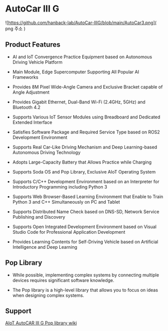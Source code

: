 # AutoCar III G
![https://github.com/hanback-lab/AutoCar-IIIG/blob/main/AutoCar3.png]( png 주소 )

## Product Features
- AI and IoT Convergence Practice Equipment based on Autonomous Driving Vehicle Platform

- Main Module, Edge Supercomputer Supporting All Popular AI Frameworks

- Provides 8M Pixel Wide-Angle Camera and Exclusive Bracket capable of Angle Adjustment

- Provides Gigabit Ethernet, Dual-Band Wi-Fi (2.4GHz, 5GHz) and Bluetooth 4.2

- Supports Various IoT Sensor Modules using Breadboard and Dedicated Extended Interface

- Satisfies Software Package and Required Service Type based on ROS2 Development Environment

- Supports Real Car-Like Driving Mechanism and Deep Learning-based Autonomous Driving Technology

- Adopts Large-Capacity Battery that Allows Practice while Charging

- Supports Soda OS and Pop Library, Exclusive AIoT Operating System

- Supports C/C++ Development Environment based on an Interpreter for Introductory Programming including Python 3

- Supports Web Browser-Based Learning Environment that Enable to Train Python 3 and C++ Simultaneously on PC and Tablet

- Supports Distributed Name Check based on DNS-SD, Network Service Publishing and Discovery

- Supports Open Integrated Development Environment based on Visual Studio Code for Professional Application Development

- Provides Learning Contents for Self-Driving Vehicle based on Artificial Intelligence and Deep Learning

## Pop Library
- While possible, implementing complex systems by connecting multiple devices requires significant software knowledge.

- The Pop library is a high-level library that allows you to focus on ideas when designing complex systems.

## Support 

[AIoT AutoCAR III G Pop library wiki](https://github.com/hanback-docs/AutoCar-IIIG/wiki)
